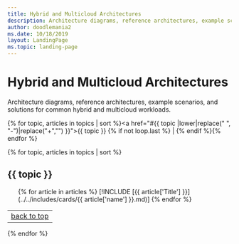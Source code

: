```yaml
---
title: Hybrid and Multicloud Architectures
description: Architecture diagrams, reference architectures, example scenarios, and solutions for common hybrid workloads.
author: doodlemania2
ms.date: 10/18/2019
layout: LandingPage
ms.topic: landing-page
---
```


# Hybrid and Multicloud Architectures

Architecture diagrams, reference architectures, example scenarios, and solutions for common hybrid and multicloud workloads.

{% for topic, articles in topics | sort %}<a href="#{{ topic |lower|replace(" ", "-")|replace("+","") }}">{{ topic }}</a> {% if not loop.last %} | {% endif %}{% endfor %}

{% for topic, articles in topics | sort %}

## {{ topic }}
<ul class="grid">

{% for article in articles %}
[!INCLUDE [{{ article['Title'] }}](../../includes/cards/{{ article['name'] }}.md)]
{% endfor %}

</ul>

||
|--:|
|<a href="#">back to top</a>|
{% endfor %}